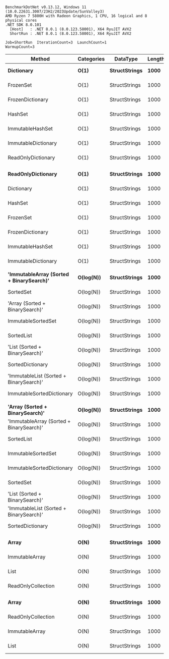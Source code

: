 ```

BenchmarkDotNet v0.13.12, Windows 11 (10.0.22631.3007/23H2/2023Update/SunValley3)
AMD Ryzen 7 5800H with Radeon Graphics, 1 CPU, 16 logical and 8 physical cores
.NET SDK 8.0.101
  [Host]   : .NET 8.0.1 (8.0.123.58001), X64 RyuJIT AVX2
  ShortRun : .NET 8.0.1 (8.0.123.58001), X64 RyuJIT AVX2

Job=ShortRun  IterationCount=3  LaunchCount=1  
WarmupCount=3  

```
| Method                                   | Categories | DataType      | Length | Existed | Mean          | Error         | StdDev     | Allocated |
|----------------------------------------- |----------- |-------------- |------- |-------- |--------------:|--------------:|-----------:|----------:|
| **Dictionary**                               | **O(1)**       | **StructStrings** | **1000**   | **False**   |      **51.74 ns** |      **1.866 ns** |   **0.102 ns** |      **40 B** |
| FrozenSet                                | O(1)       | StructStrings | 1000   | False   |      55.73 ns |      7.313 ns |   0.401 ns |      40 B |
| FrozenDictionary                         | O(1)       | StructStrings | 1000   | False   |      56.43 ns |     11.621 ns |   0.637 ns |      40 B |
| HashSet                                  | O(1)       | StructStrings | 1000   | False   |      57.58 ns |      2.429 ns |   0.133 ns |      40 B |
| ImmutableHashSet                         | O(1)       | StructStrings | 1000   | False   |      60.33 ns |      4.073 ns |   0.223 ns |      40 B |
| ImmutableDictionary                      | O(1)       | StructStrings | 1000   | False   |      62.28 ns |      1.738 ns |   0.095 ns |      40 B |
| ReadOnlyDictionary                       | O(1)       | StructStrings | 1000   | False   |      64.18 ns |     14.072 ns |   0.771 ns |      40 B |
|                                          |            |               |        |         |               |               |            |           |
| **ReadOnlyDictionary**                       | **O(1)**       | **StructStrings** | **1000**   | **True**    |     **267.79 ns** |     **21.585 ns** |   **1.183 ns** |     **168 B** |
| Dictionary                               | O(1)       | StructStrings | 1000   | True    |     269.36 ns |     29.235 ns |   1.602 ns |     168 B |
| HashSet                                  | O(1)       | StructStrings | 1000   | True    |     271.28 ns |     29.764 ns |   1.631 ns |     168 B |
| FrozenSet                                | O(1)       | StructStrings | 1000   | True    |     277.42 ns |     23.393 ns |   1.282 ns |     168 B |
| FrozenDictionary                         | O(1)       | StructStrings | 1000   | True    |     278.40 ns |     33.746 ns |   1.850 ns |     168 B |
| ImmutableHashSet                         | O(1)       | StructStrings | 1000   | True    |     279.63 ns |     17.725 ns |   0.972 ns |     168 B |
| ImmutableDictionary                      | O(1)       | StructStrings | 1000   | True    |     286.65 ns |     67.566 ns |   3.703 ns |     168 B |
|                                          |            |               |        |         |               |               |            |           |
| **&#39;ImmutableArray (Sorted + BinarySearch)&#39;** | **O(log(N))**  | **StructStrings** | **1000**   | **False**   |     **293.73 ns** |     **21.781 ns** |   **1.194 ns** |         **-** |
| SortedSet                                | O(log(N))  | StructStrings | 1000   | False   |     295.38 ns |     57.149 ns |   3.133 ns |         - |
| &#39;Array (Sorted + BinarySearch)&#39;          | O(log(N))  | StructStrings | 1000   | False   |     299.34 ns |     52.555 ns |   2.881 ns |         - |
| ImmutableSortedSet                       | O(log(N))  | StructStrings | 1000   | False   |     310.70 ns |     30.979 ns |   1.698 ns |         - |
| SortedList                               | O(log(N))  | StructStrings | 1000   | False   |     310.73 ns |     12.427 ns |   0.681 ns |      40 B |
| &#39;List (Sorted + BinarySearch)&#39;           | O(log(N))  | StructStrings | 1000   | False   |     312.10 ns |     37.329 ns |   2.046 ns |         - |
| SortedDictionary                         | O(log(N))  | StructStrings | 1000   | False   |     325.09 ns |     12.360 ns |   0.678 ns |      40 B |
| &#39;ImmutableList (Sorted + BinarySearch)&#39;  | O(log(N))  | StructStrings | 1000   | False   |     343.91 ns |     11.050 ns |   0.606 ns |         - |
| ImmutableSortedDictionary                | O(log(N))  | StructStrings | 1000   | False   |     351.23 ns |    144.013 ns |   7.894 ns |         - |
|                                          |            |               |        |         |               |               |            |           |
| **&#39;Array (Sorted + BinarySearch)&#39;**          | **O(log(N))**  | **StructStrings** | **1000**   | **True**    |     **222.51 ns** |     **10.986 ns** |   **0.602 ns** |         **-** |
| &#39;ImmutableArray (Sorted + BinarySearch)&#39; | O(log(N))  | StructStrings | 1000   | True    |     225.38 ns |     43.222 ns |   2.369 ns |         - |
| SortedList                               | O(log(N))  | StructStrings | 1000   | True    |     237.37 ns |     34.316 ns |   1.881 ns |      40 B |
| ImmutableSortedSet                       | O(log(N))  | StructStrings | 1000   | True    |     239.16 ns |     20.037 ns |   1.098 ns |         - |
| ImmutableSortedDictionary                | O(log(N))  | StructStrings | 1000   | True    |     243.21 ns |     16.205 ns |   0.888 ns |         - |
| SortedSet                                | O(log(N))  | StructStrings | 1000   | True    |     246.11 ns |     35.276 ns |   1.934 ns |         - |
| &#39;List (Sorted + BinarySearch)&#39;           | O(log(N))  | StructStrings | 1000   | True    |     247.74 ns |     29.818 ns |   1.634 ns |         - |
| &#39;ImmutableList (Sorted + BinarySearch)&#39;  | O(log(N))  | StructStrings | 1000   | True    |     249.16 ns |     29.421 ns |   1.613 ns |         - |
| SortedDictionary                         | O(log(N))  | StructStrings | 1000   | True    |     258.40 ns |     32.542 ns |   1.784 ns |      40 B |
|                                          |            |               |        |         |               |               |            |           |
| **Array**                                    | **O(N)**       | **StructStrings** | **1000**   | **False**   | **108,295.13 ns** |  **5,390.437 ns** | **295.468 ns** |  **128001 B** |
| ImmutableArray                           | O(N)       | StructStrings | 1000   | False   | 111,003.80 ns | 13,718.116 ns | 751.936 ns |  128001 B |
| List                                     | O(N)       | StructStrings | 1000   | False   | 112,553.83 ns | 17,199.979 ns | 942.789 ns |  128001 B |
| ReadOnlyCollection                       | O(N)       | StructStrings | 1000   | False   | 118,003.93 ns | 14,602.921 ns | 800.435 ns |  128000 B |
|                                          |            |               |        |         |               |               |            |           |
| **Array**                                    | **O(N)**       | **StructStrings** | **1000**   | **True**    |  **52,177.49 ns** |  **6,342.185 ns** | **347.637 ns** |   **61441 B** |
| ReadOnlyCollection                       | O(N)       | StructStrings | 1000   | True    |  53,090.26 ns |  9,446.782 ns | 517.810 ns |   61441 B |
| ImmutableArray                           | O(N)       | StructStrings | 1000   | True    |  53,316.98 ns |  2,918.216 ns | 159.957 ns |   61441 B |
| List                                     | O(N)       | StructStrings | 1000   | True    |  55,667.07 ns | 14,518.007 ns | 795.781 ns |   61441 B |
